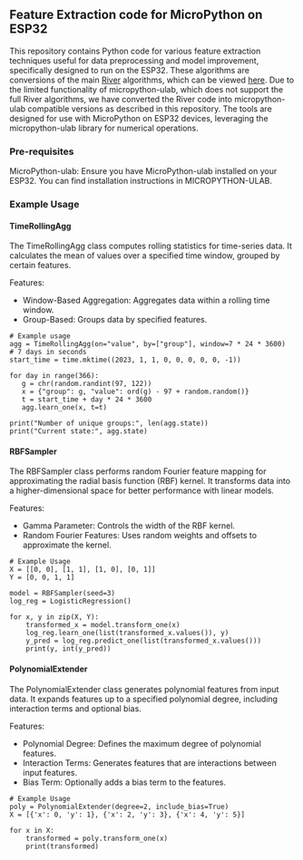## Feature Extraction code for MicroPython on ESP32

This repository contains Python code for various feature extraction techniques useful for data preprocessing and model improvement, specifically designed to run on the ESP32. These algorithms are conversions of the main [River](https://riverml.xyz/latest/) algorithms, which can be viewed [here](https://github.com/online-ml/river/tree/main/river/anomaly). Due to the limited functionality of micropython-ulab, which does not support the full River algorithms, we have converted the River code into micropython-ulab compatible versions as described in this repository. 
The tools are designed for use with MicroPython on ESP32 devices, leveraging the micropython-ulab library for numerical operations.

### Pre-requisites
MicroPython-ulab: Ensure you have MicroPython-ulab installed on your ESP32. You can find installation instructions in MICROPYTHON-ULAB.

### Example Usage

#### TimeRollingAgg
The TimeRollingAgg class computes rolling statistics for time-series data. It calculates the mean of values over a specified time window, grouped by certain features.

Features:
- Window-Based Aggregation: Aggregates data within a rolling time window.
- Group-Based: Groups data by specified features.

 ``` 
# Example usage
agg = TimeRollingAgg(on="value", by=["group"], window=7 * 24 * 3600)  # 7 days in seconds
start_time = time.mktime((2023, 1, 1, 0, 0, 0, 0, 0, -1))

for day in range(366):
    g = chr(random.randint(97, 122))
    x = {"group": g, "value": ord(g) - 97 + random.random()}
    t = start_time + day * 24 * 3600
    agg.learn_one(x, t=t)

print("Number of unique groups:", len(agg.state))
print("Current state:", agg.state)

```

#### RBFSampler
The RBFSampler class performs random Fourier feature mapping for approximating the radial basis function (RBF) kernel. It transforms data into a higher-dimensional space for better performance with linear models.

Features:
- Gamma Parameter: Controls the width of the RBF kernel.
- Random Fourier Features: Uses random weights and offsets to approximate the kernel.
```
# Example Usage
X = [[0, 0], [1, 1], [1, 0], [0, 1]]
Y = [0, 0, 1, 1]

model = RBFSampler(seed=3)
log_reg = LogisticRegression()

for x, y in zip(X, Y):
    transformed_x = model.transform_one(x)
    log_reg.learn_one(list(transformed_x.values()), y)
    y_pred = log_reg.predict_one(list(transformed_x.values()))
    print(y, int(y_pred))
```

#### PolynomialExtender
The PolynomialExtender class generates polynomial features from input data. It expands features up to a specified polynomial degree, including interaction terms and optional bias.

Features:
- Polynomial Degree: Defines the maximum degree of polynomial features.
- Interaction Terms: Generates features that are interactions between input features.
- Bias Term: Optionally adds a bias term to the features.

```
# Example Usage
poly = PolynomialExtender(degree=2, include_bias=True)
X = [{'x': 0, 'y': 1}, {'x': 2, 'y': 3}, {'x': 4, 'y': 5}]

for x in X:
    transformed = poly.transform_one(x)
    print(transformed)
```
